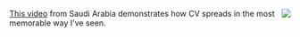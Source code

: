 <img src="http://scripting.com/images/2019/06/11/strongman.png" border="0" align="right"><a href="https://twitter.com/MemoMakanika/status/1238398794955399168">This video</a> from Saudi Arabia demonstrates how CV spreads in the most memorable way I've seen. 
